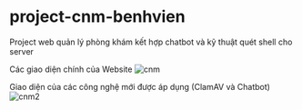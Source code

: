 # project-cnm-benhvien
Project web quản lý phòng khám kết hợp chatbot và kỹ thuật quét shell cho server

Các giao diện chính của Website
![cnm](https://github.com/user-attachments/assets/b832e876-f0b5-4422-af55-6c699d2bd5b4)

Giao diện của các công nghệ mới được áp dụng (ClamAV và Chatbot)
![cnm2](https://github.com/user-attachments/assets/5668105f-1303-4209-ac9e-be0888f9ff95)
